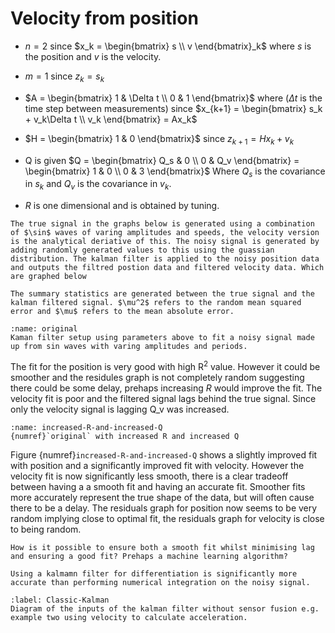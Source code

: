 # Velocity from position
- $n = 2$ since $x_k = \begin{bmatrix} s \\ v \end{bmatrix}_k$ where $s$ is the position and $v$ is the velocity.
- $m = 1$ since $z_k = s_k$

- $A = \begin{bmatrix} 1 & \Delta t \\ 0 & 1 \end{bmatrix}$ where ($\Delta t$ is the time step between measurements) since $x_{k+1} = \begin{bmatrix}
s_k + v_k\Delta t \\ v_k 
\end{bmatrix} = Ax_k$
- $H = \begin{bmatrix}
1 &
0
\end{bmatrix}$ since $z_{k+1} = Hx_k + v_k$
- Q is given $Q = \begin{bmatrix}
Q_s & 0 \\
0 & Q_v
\end{bmatrix} = \begin{bmatrix}
1 & 0 \\
0 & 3
\end{bmatrix}$ Where $Q_s$ is the covariance in $s_k$ and $Q_v$ is the covariance in $v_k$.
- $R$ is one dimensional and is obtained by tuning.
```{important}
The true signal in the graphs below is generated using a combination of $\sin$ waves of varing amplitudes and speeds, the velocity version is the analytical deriative of this. The noisy signal is generated by adding randomly generated values to this using the guassian distribution. The kalman filter is applied to the noisy position data and outputs the filtred postion data and filtered velocity data. Which are graphed below
```
```{Note}
The summary statistics are generated between the true signal and the kalman filtered signal. $\mu^2$ refers to the random mean squared error and $\mu$ refers to the mean absolute error.
```
```{figure} image-23.png
:name: original
Kaman filter setup using parameters above to fit a noisy signal made up from sin waves with varing amplitudes and periods.
```
The fit for the position is very good with high R$^2$ value. However it could be smoother and the residules graph is not completely random suggesting there could be some delay, prehaps increasing $R$ would improve the fit. The velocity fit is poor and the filtered signal lags behind the true signal. Since only the velocity signal is lagging Q_v was increased.

```{figure} image-24.png
:name: increased-R-and-increased-Q
{numref}`original` with increased R and increased Q
```

Figure {numref}`increased-R-and-increased-Q` shows a slightly improved fit with position and a significantly improved fit with velocity. However the velocity fit is now significantly less smooth, there is a clear tradeoff between having a a smooth fit and having an accurate fit. Smoother fits more accurately represent the true shape of the data, but will often cause there to be a delay. The residuals graph for position now seems to be very random implying close to optimal fit, the residuals graph for velocity is close to being random.

```{admonition} Question
How is it possible to ensure both a smooth fit whilst minimising lag and ensuring a good fit? Prehaps a machine learning algorithm?
```

```{note}
Using a kalmamn filter for differentiation is significantly more accurate than performing numerical integration on the noisy signal. 
```

```{figure} image-27.png
:label: Classic-Kalman
Diagram of the inputs of the kalman filter without sensor fusion e.g. example two using velocity to calculate acceleration.
```